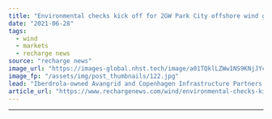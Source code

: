 ```yaml
---
title: "Environmental checks kick off for 2GW Park City offshore wind giant in US Atlantic"
date: "2021-06-28"
tags: 
  - wind
  - markets
  - recharge news
source: "recharge news"
image_url: "https://images-global.nhst.tech/image/a01TQklLZWw1NS9KNjJYcHI1blEwSEwzY2YxRU12Q2I3b3E5RzI0MTczUT0=/nhst/binary/96efc49e87f040c7fdeb44a921242e7c"
image_fp: "/assets/img/post_thumbnails/122.jpg"
lead: "Iberdrola-owned Avangrid and Copenhagen Infrastructure Partners' Vineyard Wind joint venture's megaproject would be built around 130 and up-to-five substations"
article_url: "https://www.rechargenews.com/wind/environmental-checks-kick-off-for-2gw-park-city-offshore-wind-giant-in-us-atlantic/2-1-1032066"
---
```


---
